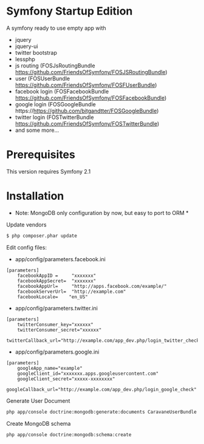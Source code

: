 Symfony Startup Edition
========================

A symfony ready to use empty app with
- jquery
- jquery-ui
- twitter bootstrap
- lessphp
- js routing (FOSJsRoutingBundle https://github.com/FriendsOfSymfony/FOSJSRoutingBundle)
- user (FOSUserBundle https://github.com/FriendsOfSymfony/FOSFUserBundle)
- facebook login (FOSFacebookBundle https://github.com/FriendsOfSymfony/FOSFacebookBundle)
- google login (FOSGoogleBundle https://https://github.com/bitgandtter/FOSGoogleBundle)
- twitter login (FOSTwitterBundle https://github.com/FriendsOfSymfony/FOSTwitterBundle)
- and some more...


Prerequisites
========================
This version requires Symfony 2.1

Installation
========================
 * Note: MongoDB only configuration by now, but easy to port to ORM *


Update vendors
``` bash
$ php composer.phar update
```
Edit config files:
- app/config/parameters.facebook.ini
```
[parameters]
    facebookAppID =     "xxxxxxx"
    facebookAppSecret=  "xxxxxxx"
    facebookAppUrl=     "http://apps.facebook.com/example/"
    facebookServerUrl=  "http://example.com"
    facebookLocale=    "en_US"
```

- app/config/parameters.twitter.ini
```
[parameters]
    twitterConsumer_key="xxxxxx"
    twitterConsumer_secret="xxxxxx"
    twitterCallback_url="http://example.com/app_dev.php/login_twitter_check"
```
- app/config/parameters.google.ini
```
[parameters]
    googleApp_name="example"
    googleClient_id="xxxxxxx.apps.googleusercontent.com"
    googleClient_secret="xxxxx-xxxxxxxx"
    googleCallback_url="http://example.com/app_dev.php/login_google_check"
```


Generate User Document
``` bash
php app/console doctrine:mongodb:generate:documents CaravaneUserBundle
```

Create MongoDB schema
``` bash
php app/console doctrine:mongodb:schema:create
```
